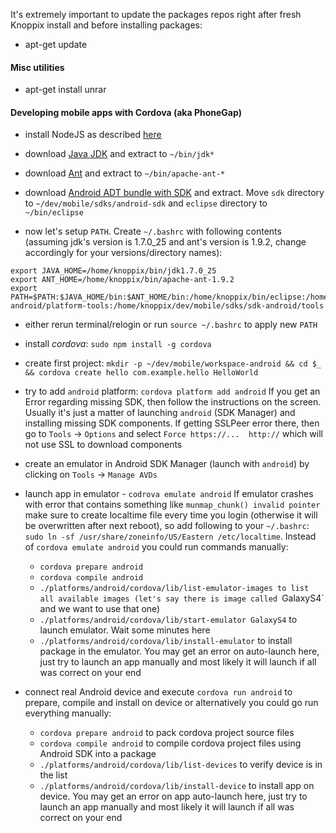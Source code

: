 It's extremely important to update the packages repos right after fresh Knoppix install and before installing packages:

- apt-get update

#### Misc utilities

- apt-get install unrar

#### Developing mobile apps with Cordova (aka PhoneGap)

- install NodeJS as described [here](https://github.com/joyent/node/wiki/Installing-Node.js-via-package-manager#debian-lmde)

- download [Java JDK](http://www.oracle.com/technetwork/java/javase/downloads/index.html) and extract to `~/bin/jdk*`

- download [Ant](http://ant.apache.org/bindownload.cgi) and extract to `~/bin/apache-ant-*`

- download [Android ADT bundle with SDK](http://developer.android.com/sdk/) and extract. Move `sdk` directory to `~/dev/mobile/sdks/android-sdk` and `eclipse` directory to `~/bin/eclipse`

- now let's setup `PATH`. Create `~/.bashrc` with following contents (assuming jdk's version is 1.7.0_25 and ant's version is 1.9.2, change accordingly for your versions/directory names):

```
export JAVA_HOME=/home/knoppix/bin/jdk1.7.0_25
export ANT_HOME=/home/knoppix/bin/apache-ant-1.9.2
export PATH=$PATH:$JAVA_HOME/bin:$ANT_HOME/bin:/home/knoppix/bin/eclipse:/home/knoppix/dev/mobile/sdks/sdk-android/platform-tools:/home/knoppix/dev/mobile/sdks/sdk-android/tools
```

- either rerun terminal/relogin or run `source ~/.bashrc` to apply new `PATH`

- install *cordova*: `sudo npm install -g cordova`

- create first project: `mkdir -p ~/dev/mobile/workspace-android && cd $_ && cordova create hello com.example.hello HelloWorld`

- try to add `android` platform: `cordova platform add android` If you get an Error regarding missing SDK, then follow the instructions on the screen. Usually it's just a matter of launching `android` (SDK Manager) and installing missing SDK components. If getting SSLPeer error there, then go to `Tools` -> `Options` and select `Force https://...  http://` which will not use SSL to download components

- create an emulator in Android SDK Manager (launch with `android`) by clicking on `Tools` -> `Manage AVDs`

- launch app in emulator - `codrova emulate android` If emulator crashes with error that contains something like `munmap_chunk() invalid pointer` make sure to create localtime file every time you login (otherwise it will be overwritten after next reboot), so add following to your `~/.bashrc`: `sudo ln -sf /usr/share/zoneinfo/US/Eastern /etc/localtime`. Instead of `cordova emulate android` you could run commands manually:
  - `cordova prepare android`
  - `cordova compile android`
  - `./platforms/android/cordova/lib/list-emulator-images to list all available images (let's say there is image called `GalaxyS4` and we want to use that one)
  - `./platforms/android/cordova/lib/start-emulator GalaxyS4` to launch emulator. Wait some minutes here
  - `./platforms/android/cordova/lib/install-emulator` to install package in the emulator. You may get an error on auto-launch here, just try to launch an app manually and most likely it will launch if all was correct on your end

- connect real Android device and execute `cordova run android` to prepare, compile and install on device or alternatively you could go run everything manually:
  - `cordova prepare android` to pack cordova project source files
  - `cordova compile android` to compile cordova project files using Android SDK into a package
  - `./platforms/android/cordova/lib/list-devices` to verify device is in the list
  - `./platforms/android/cordova/lib/install-device` to install app on device. You may get an error on app auto-launch here, just try to launch an app manually and most likely it will launch if all was correct on your end